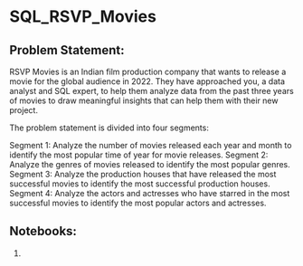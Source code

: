 # SQL_RSVP_Movies
## Problem Statement:
RSVP Movies is an Indian film production company that wants to release a movie for the global audience in 2022. They have approached you, a data analyst and SQL expert, to help them analyze data from the past three years of movies to draw meaningful insights that can help them with their new project.

The problem statement is divided into four segments:

Segment 1: Analyze the number of movies released each year and month to identify the most popular time of year for movie releases.
Segment 2: Analyze the genres of movies released to identify the most popular genres.
Segment 3: Analyze the production houses that have released the most successful movies to identify the most successful production houses.
Segment 4: Analyze the actors and actresses who have starred in the most successful movies to identify the most popular actors and actresses.

## Notebooks:
1. 

